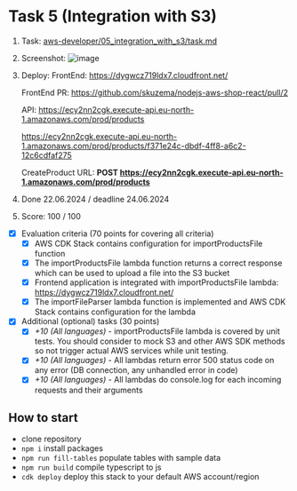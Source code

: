 # Task 5 (Integration with S3)

1. Task: [aws-developer/05_integration_with_s3/task.md](https://github.com/rolling-scopes-school/aws/blob/main/aws-developer/05_integration_with_s3/task.md)
2. Screenshot:
   ![image](https://github.com/skuzema/aws-backend/assets/70452303/8a1c87ed-3b22-4ea7-819c-3f52a32850f3)
3. Deploy:
   FrontEnd:
   https://dygwcz719ldx7.cloudfront.net/

   FrontEnd PR:
   https://github.com/skuzema/nodejs-aws-shop-react/pull/2

   API:
   https://ecy2nn2cgk.execute-api.eu-north-1.amazonaws.com/prod/products

   https://ecy2nn2cgk.execute-api.eu-north-1.amazonaws.com/prod/products/f371e24c-dbdf-4ff8-a6c2-12c6cdfaf275

   CreateProduct URL:
   **POST https://ecy2nn2cgk.execute-api.eu-north-1.amazonaws.com/prod/products**

4. Done 22.06.2024 / deadline 24.06.2024
5. Score: 100 / 100

- [x] Evaluation criteria (70 points for covering all criteria)
  - [x] AWS CDK Stack contains configuration for importProductsFile function
  - [x] The importProductsFile lambda function returns a correct response which can be used to upload a file into the S3 bucket
  - [x] Frontend application is integrated with importProductsFile lambda: https://dygwcz719ldx7.cloudfront.net/
  - [x] The importFileParser lambda function is implemented and AWS CDK Stack contains configuration for the lambda
- [x] Additional (optional) tasks (30 points)
  - [x] _+10 (All languages)_ - importProductsFile lambda is covered by unit tests. You should consider to mock S3 and other AWS SDK methods so not trigger actual AWS services while unit testing.
  - [x] _+10 (All languages)_ - All lambdas return error 500 status code on any error (DB connection, any unhandled error in code)
  - [x] _+10 (All languages)_ - All lambdas do console.log for each incoming requests and their arguments

## How to start

- clone repository
- `npm i` install packages
- `npm run fill-tables` populate tables with sample data
- `npm run build` compile typescript to js
- `cdk deploy` deploy this stack to your default AWS account/region
